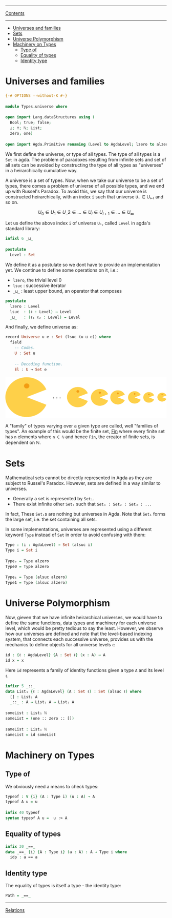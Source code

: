 ****
[Contents](contents.html)

<!-- START doctoc generated TOC please keep comment here to allow auto update -->
<!-- DON'T EDIT THIS SECTION, INSTEAD RE-RUN doctoc TO UPDATE -->
****

- [Universes and families](#universes-and-families)
- [Sets](#sets)
- [Universe Polymorphism](#universe-polymorphism)
- [Machinery on Types](#machinery-on-types)
  - [Type of](#type-of)
  - [Equality of types](#equality-of-types)
  - [Identity type](#identity-type)

<!-- END doctoc generated TOC please keep comment here to allow auto update -->


# Universes and families

```agda
{-# OPTIONS --without-K #-}

module Types.universe where

open import Lang.dataStructures using (
  Bool; true; false;
  ⊥; ⊤; ℕ; List;
  zero; one)

open import Agda.Primitive renaming (Level to AgdaLevel; lzero to alzero; lsuc to alsuc; _⊔_ to _⊔⊔_)
```

We first define the universe, or type of all types. The type of all types is a `Set` in agda. The problem of paradoxes resulting from infinite sets and set of all sets can be avoided by constructing the type of all types as "universes" in a heirarchically cumulative way.

A universe is a set of types. Now, when we take our universe to be a set of types, there comes a problem of universe of all possible types, and we end up with Russel's Paradox. To avoid this, we say that our universe is constructed heirarchically, with an index `i` such that universe `Uᵢ` ∈ Uᵢ₊₁ and so on.


$$
U_{0} \in U_{1} \in U\_{2} \in ... \in U_{i} \in U_{i+1}  \in ... \in U_{\infty}
$$

Let us define the above index `i` of universe `Uᵢ`, called `Level` in agda's standard library:

```agda
infixl 6 _⊔_

postulate
  Level : Set
```

We define it as a postulate so we dont have to provide an implementation yet. We continue to define some operations on it, i.e.:

- `lzero`, the trivial level 0
- `lsuc` : successive iterator
- `_⊔_` : least upper bound, an operator that composes

```agda
postulate
  lzero : Level
  lsuc  : (ℓ : Level) → Level
  _⊔_   : (ℓ₁ ℓ₂ : Level) → Level
```

And finally, we define universe as:

```haskell
record Universe u e : Set (lsuc (u ⊔ e)) where
  field
    -- Codes.
    U : Set u

    -- Decoding function.
    El : U → Set e
```

![universes](universes.png)

A "family" of types varying over a given type are called, well "families of types". An example of this would be the finite set, [Fin](./dataStructures.html#finite-sequences) where every finite set has `n` elements where `n ∈ ℕ` and hence `Fin`, the creator of finite sets, is dependent on ℕ.

# Sets

Mathematical sets cannot be directly represented in Agda as they are subject to Russel's Paradox. However, sets are defined in a way similar to universes.

- Generally a set is represented by `Set₁`.
- There exist infinite other `Setᵢ` such that `Set₁ : Set₂ : Set₃ : ...`

In fact, These `Setᵢ`s are nothing but universes in Agda. Note that `Set₁` forms the large set, i.e. the set containing all sets.

In some implementations, universes are represented using a different keyword `Type` instead of `Set` in order to avoid confusing with them:

```agda
Type : (i : AgdaLevel) → Set (alsuc i)
Type i = Set i

Type₀ = Type alzero
Type0 = Type alzero

Type₁ = Type (alsuc alzero)
Type1 = Type (alsuc alzero)
```

# Universe Polymorphism

Now, gieven that we have infinite heirarchical universes, we would have to define the same functions, data types and machinery for each universe level, which would be pretty tedious to say the least. However, we observe how our universes are defined and note that the level-based indexing system, that connects each successive universe, provides us with the mechanics to define objects for all universe levels `ℓ`:

```agda
id : {ℓ : AgdaLevel} {A : Set ℓ} (x : A) → A
id x = x
```
Here `id` represents a family of identity functions given a type `A` and its level `ℓ`.

```agda
infixr 5 _::_
data List₁ {ℓ : AgdaLevel} (A : Set ℓ) : Set (alsuc ℓ) where
  [] : List₁ A
  _::_ : A → List₁ A → List₁ A

someList : List₁ ℕ
someList = (one :: zero :: [])

sameList : List₁ ℕ
sameList = id someList
```

# Machinery on Types

## Type of

We obviously need a means to check types:

```agda
typeof : ∀ {i} (A : Type i) (u : A) → A
typeof A u = u

infix 40 typeof
syntax typeof A u =  u :> A
```

## Equality of types

```agda
infix 30 _==_
data _==_ {i} {A : Type i} (a : A) : A → Type i where
  idp : a == a
```

## Identity type

The equality of types is itself a type - the identity type:

```agda
Path = _==_
```

****
[Relations](./Types.relations.html)

